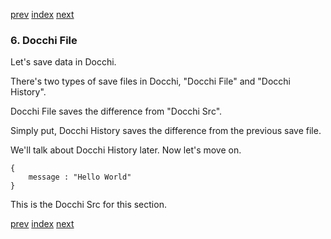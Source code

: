 [prev](a7_split_docchi_src_split_src.md.md)
[index](index.md)
[next](b1_save_docchi_files_save_docchi_file_test.rs.md)

### 6. Docchi File

Let's save data in Docchi.

There's two types of save files in Docchi, 
"Docchi File" and "Docchi History".

Docchi File saves the difference from "Docchi Src".

Simply put, Docchi History saves the difference from the previous save file.

We'll talk about Docchi History later. Now let's move on.
```root.json5
{
    message : "Hello World"
}
```
This is the Docchi Src for this section.



[prev](a7_split_docchi_src_split_src.md.md)
[index](index.md)
[next](b1_save_docchi_files_save_docchi_file_test.rs.md)
